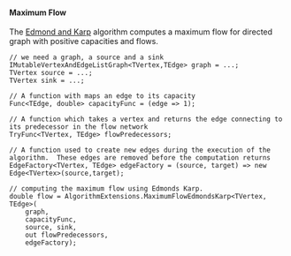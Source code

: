 #### Maximum Flow

The [Edmond and Karp](http://en.wikipedia.org/wiki/Edmonds-Karp_algorithm) algorithm computes a maximum flow for directed graph with positive capacities and flows. 

```
// we need a graph, a source and a sink
IMutableVertexAndEdgeListGraph<TVertex,TEdge> graph = ...;
TVertex source = ...;
TVertex sink = ...;

// A function with maps an edge to its capacity
Func<TEdge, double> capacityFunc = (edge => 1);

// A function which takes a vertex and returns the edge connecting to its predecessor in the flow network
TryFunc<TVertex, TEdge> flowPredecessors;

// A function used to create new edges during the execution of the algorithm.  These edges are removed before the computation returns
EdgeFactory<TVertex, TEdge> edgeFactory = (source, target) => new Edge<TVertex>(source,target);

// computing the maximum flow using Edmonds Karp.
double flow = AlgorithmExtensions.MaximumFlowEdmondsKarp<TVertex, TEdge>(
    graph,
    capacityFunc,
    source, sink,
    out flowPredecessors,
    edgeFactory);
```